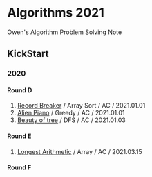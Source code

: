 # Algorithms 2021

Owen's Algorithm Problem Solving Note

## KickStart

### 2020

#### Round D

1. [Record Breaker](https://github.com/dev-owen/Algorithms-2021/blob/main/src/Kickstart_2020_D_1.java) / Array Sort / AC / 2021.01.01
2. [Alien Piano](https://github.com/dev-owen/Algorithms-2021/blob/main/src/Kickstart_2020_D_2.java) / Greedy / AC / 2021.01.01
3. [Beauty of tree](https://github.com/dev-owen/Algorithms-2021/blob/main/src/Kickstart_2020_D_3.java) / DFS / AC / 2021.01.03

#### Round E

1. [Longest Arithmetic](https://github.com/dev-owen/Algorithms-2021/blob/main/src/Kickstart_2020_E_1.java) / Array / AC / 2021.03.15

#### Round F